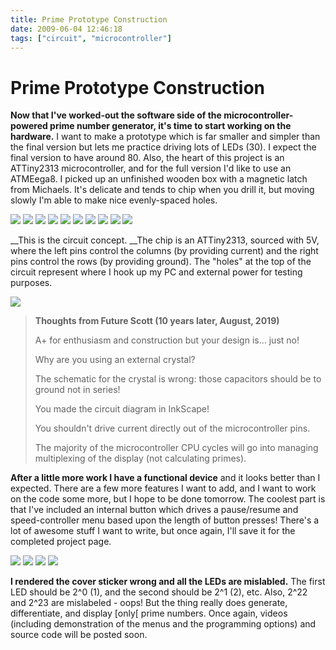 ```yaml
---
title: Prime Prototype Construction
date: 2009-06-04 12:46:18
tags: ["circuit", "microcontroller"]
---
```


# Prime Prototype Construction

__Now that I've worked-out the software side of the microcontroller-powered prime number generator, it's time to start working on the hardware.__ I want to make a prototype which is far smaller and simpler than the final version but lets me practice driving lots of LEDs (30). I expect the final version to have around 80. Also, the heart of this project is an ATTiny2313 microcontroller, and for the full version I'd like to use an ATMEega8. I picked up an unfinished wooden box with a magnetic latch from Michaels. It's delicate and tends to chip when you drill it, but moving slowly I'm able to make nice evenly-spaced holes.

<div class="img-border img-micro">

[![](img_2028_thumb.jpg)](img_2028.jpg)
[![](img_2041_thumb.jpg)](img_2041.jpg)
[![](img_2043_thumb.jpg)](img_2043.jpg)
[![](img_2047_thumb.jpg)](img_2047.jpg)
[![](img_2054_thumb.jpg)](img_2054.jpg)
[![](img_2056_thumb.jpg)](img_2056.jpg)
[![](img_2057_thumb.jpg)](img_2057.jpg)
[![](img_2058_thumb.jpg)](img_2058.jpg)
[![](img_2062_thumb.jpg)](img_2062.jpg)
[![](img_2025_thumb.jpg)](img_2025.jpg)

</div>

__This is the circuit concept. __The chip is an ATTiny2313, sourced with 5V, where the left pins control the columns (by providing current) and the right pins control the rows (by providing ground). The "holes" at the top of the circuit represent where I hook up my PC and external power for testing purposes.

<div class="text-center">

[![](prime-number-broken-circuit_thumb.jpg)](prime-number-broken-circuit.png)

</div>

<blockquote class="wp-block-quote"><p><strong>Thoughts from Future Scott (10 years later, August, 2019)</strong></p><p>A+ for enthusiasm and construction but your design is... just no!</p><p>Why are you using an external crystal? </p><p>The schematic for the crystal is wrong: those capacitors should be to ground not in series!</p><p>You made the circuit diagram in InkScape!</p><p>You shouldn't drive current directly out of the microcontroller pins.</p><p>The majority of the microcontroller CPU cycles will go into managing multiplexing of the display (not calculating primes).</p></blockquote>

__After a little more work I have a functional device__ and it looks better than I expected. There are a few more features I want to add, and I want to work on the code some more, but I hope to be done tomorrow. The coolest part is that I've included an internal button which drives a pause/resume and speed-controller menu based upon the length of button presses! There's a lot of awesome stuff I want to write, but once again, I'll save it for the completed project page.

<div class="img-border img-micro">

[![](img_2066_thumb.jpg)](img_2066.jpg)
[![](img_2076_thumb.jpg)](img_2076.jpg)
[![](img_2085_thumb.jpg)](img_2085.jpg)
[![](img_2089_thumb.jpg)](img_2089.jpg)

</div>

__I rendered the cover sticker wrong and all the LEDs are mislabled.__ The first LED should be 2^0 (1), and the second should be 2^1 (2), etc. Also, 2^22 and 2^23 are mislabeled - oops! But the thing really does generate, differentiate, and display \[only\[ prime numbers. Once again, videos (including demonstration of the menus and the programming options) and source code will be posted soon.
